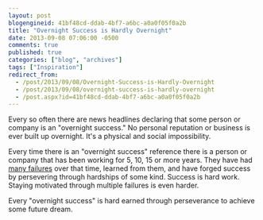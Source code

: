 ```yaml
---
layout: post
blogengineid: 41bf48cd-ddab-4bf7-a6bc-a0a0f05f0a2b
title: "Overnight Success is Hardly Overnight"
date: 2013-09-08 07:06:00 -0500
comments: true
published: true
categories: ["blog", "archives"]
tags: ["Inspiration"]
redirect_from: 
  - /post/2013/09/08/Overnight-Success-is-Hardly-Overnight
  - /post/2013/09/08/overnight-success-is-hardly-overnight
  - /post.aspx?id=41bf48cd-ddab-4bf7-a6bc-a0a0f05f0a2b
---
```

<!-- more -->

Every so often there are news headlines declaring that some person or company is an "overnight success." No personal reputation or business is ever built up overnight. It's a physical and social impossibility.

Every time there is an "overnight success" reference there is a person or company that has been working for 5, 10, 15 or more years. They have had <a href="/post/2013/09/08/Failure-Is-Greater-Success-Than-Success">many failures</a> over that time, learned from them, and have forged success by persevering through hardships of some kind. Success is hard work. Staying motivated through multiple failures is even harder.

Every "overnight success" is hard earned through perseverance to achieve some future dream.
